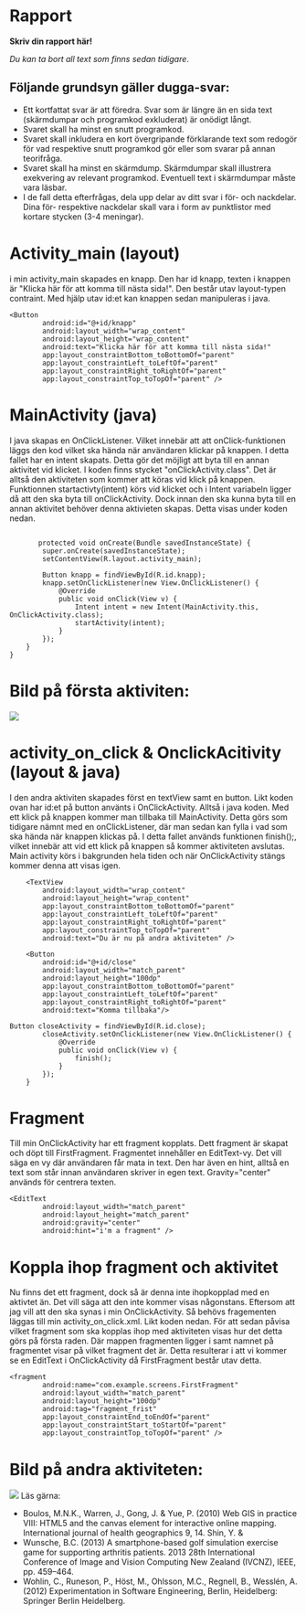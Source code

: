 
# Rapport

**Skriv din rapport här!**

_Du kan ta bort all text som finns sedan tidigare_.

## Följande grundsyn gäller dugga-svar:

- Ett kortfattat svar är att föredra. Svar som är längre än en sida text (skärmdumpar och programkod exkluderat) är onödigt långt.
- Svaret skall ha minst en snutt programkod.
- Svaret skall inkludera en kort övergripande förklarande text som redogör för vad respektive snutt programkod gör eller som svarar på annan teorifråga.
- Svaret skall ha minst en skärmdump. Skärmdumpar skall illustrera exekvering av relevant programkod. Eventuell text i skärmdumpar måste vara läsbar.
- I de fall detta efterfrågas, dela upp delar av ditt svar i för- och nackdelar. Dina för- respektive nackdelar skall vara i form av punktlistor med kortare stycken (3-4 meningar).

# Activity_main (layout)
i min activity_main skapades en knapp. Den har id knapp, texten i knappen är "Klicka här för att komma till nästa sida!". Den består utav layout-typen contraint.
Med hjälp utav id:et kan knappen sedan manipuleras i java.
```
<Button
        android:id="@+id/knapp"
        android:layout_width="wrap_content"
        android:layout_height="wrap_content"
        android:text="Klicka här för att komma till nästa sida!"
        app:layout_constraintBottom_toBottomOf="parent"
        app:layout_constraintLeft_toLeftOf="parent"
        app:layout_constraintRight_toRightOf="parent"
        app:layout_constraintTop_toTopOf="parent" />
```
# MainActivity (java)

I java skapas en OnClickListener. Vilket innebär att att onClick-funktionen läggs den kod vilket ska hända när användaren klickar på knappen. I detta fallet har en intent
skapats. Detta gör det möjligt att byta till en annan aktivitet vid klicket. I koden finns stycket "onClickActivity.class". Det är alltså den aktiviteten som kommer att
köras vid klick på knappen. Funktionnen startactivty(intent) körs vid klicket och i Intent variabeln ligger då att den ska byta till onClickActivity. Dock innan den ska kunna
byta till en annan aktivitet behöver denna aktivieten skapas. Detta visas under koden nedan.

```

       protected void onCreate(Bundle savedInstanceState) {
        super.onCreate(savedInstanceState);
        setContentView(R.layout.activity_main);

        Button knapp = findViewById(R.id.knapp);
        knapp.setOnClickListener(new View.OnClickListener() {
            @Override
            public void onClick(View v) {
                Intent intent = new Intent(MainActivity.this,  OnClickActivity.class);
                startActivity(intent);
            }
        });
    }
}
```
# Bild på första aktiviten:
![](screen1.png)

# activity_on_click & OnclickAcitivity (layout & java)

I den andra aktiviten skapades först en textView samt en button. Likt koden ovan har id:et på button använts i OnClickActivity. Alltså i java koden. Med ett klick
på knappen kommer man tillbaka till MainActivity. Detta görs som tidigare nämnt med en onClickListener, där man sedan kan fylla i vad som ska hända när knappen klickas på.
I detta fallet används funktionen finish();, vilket innebär att vid ett klick på knappen så kommer aktiviteten avslutas. Main activity körs i bakgrunden hela tiden och när
OnClickActivity stängs kommer denna att visas igen.

```
    <TextView
        android:layout_width="wrap_content"
        android:layout_height="wrap_content"
        app:layout_constraintBottom_toBottomOf="parent"
        app:layout_constraintLeft_toLeftOf="parent"
        app:layout_constraintRight_toRightOf="parent"
        app:layout_constraintTop_toTopOf="parent"
        android:text="Du är nu på andra aktiviteten" />

    <Button
        android:id="@+id/close"
        android:layout_width="match_parent"
        android:layout_height="100dp"
        app:layout_constraintBottom_toBottomOf="parent"
        app:layout_constraintLeft_toLeftOf="parent"
        app:layout_constraintRight_toRightOf="parent"
        android:text="Komma tillbaka"/>
```
```
Button closeActivity = findViewById(R.id.close);
        closeActivity.setOnClickListener(new View.OnClickListener() {
            @Override
            public void onClick(View v) {
                finish();
            }
        });
    }
```
# Fragment
Till min OnClickActivity har ett fragment kopplats. Dett fragment är skapat och döpt till FirstFragment. Fragmentet innehåller en EditText-vy. Det vill säga en vy
där användaren får mata in text. Den har även en hint, alltså en text som står innan användaren skriver in egen text. Gravity="center" används för centrera texten.


```
<EditText
        android:layout_width="match_parent"
        android:layout_height="match_parent"
        android:gravity="center"
        android:hint="i'm a fragment" />
```
# Koppla ihop fragment och aktivitet
Nu finns det ett fragment, dock så är denna inte ihopkopplad med en aktivtet än. Det vill säga att den inte kommer visas någonstans. Eftersom att jag vill att den
ska synas i min OnClickActivity. Så behövs fragementen läggas till min activity_on_click.xml. Likt koden nedan. För att sedan påvisa vilket fragment som ska kopplas ihop
med aktiviteten visas hur det detta görs på första raden. Där mappen fragmenten ligger i samt namnet på fragmentet visar på vilket fragment det är. Detta resulterar i att
vi kommer se en EditText i OnClickActivity då FirstFragment består utav detta.
```
<fragment
        android:name="com.example.screens.FirstFragment"
        android:layout_width="match_parent"
        android:layout_height="100dp"
        android:tag="fragment_frist"
        app:layout_constraintEnd_toEndOf="parent"
        app:layout_constraintStart_toStartOf="parent"
        app:layout_constraintTop_toTopOf="parent" />

```
# Bild på andra aktiviteten:
![](screen2.png)
Läs gärna:

- Boulos, M.N.K., Warren, J., Gong, J. & Yue, P. (2010) Web GIS in practice VIII: HTML5 and the canvas element for interactive online mapping. International journal of health geographics 9, 14. Shin, Y. &
- Wunsche, B.C. (2013) A smartphone-based golf simulation exercise game for supporting arthritis patients. 2013 28th International Conference of Image and Vision Computing New Zealand (IVCNZ), IEEE, pp. 459–464.
- Wohlin, C., Runeson, P., Höst, M., Ohlsson, M.C., Regnell, B., Wesslén, A. (2012) Experimentation in Software Engineering, Berlin, Heidelberg: Springer Berlin Heidelberg.
